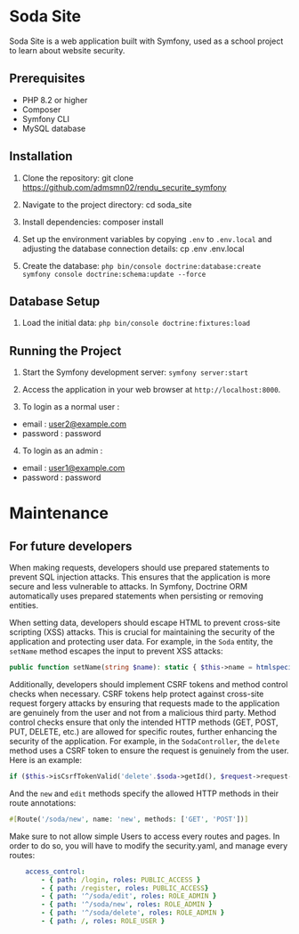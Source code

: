 # Soda Site

Soda Site is a web application built with Symfony, used as a school project to learn about website security.

## Prerequisites

- PHP 8.2 or higher
- Composer
- Symfony CLI
- MySQL database

## Installation

1. Clone the repository:
git clone https://github.com/admsmn02/rendu_securite_symfony

2. Navigate to the project directory:
cd soda_site

3. Install dependencies:
composer install

4. Set up the environment variables by copying `.env` to `.env.local` and adjusting the database connection details:
cp .env .env.local

5. Create the database:
```php bin/console doctrine:database:create symfony console doctrine:schema:update --force```


## Database Setup

1. Load the initial data:
```php bin/console doctrine:fixtures:load ```


## Running the Project

1. Start the Symfony development server:
```symfony server:start```

2. Access the application in your web browser at `http://localhost:8000`.

3. To login as a normal user : 
  - email : user2@example.com
  - password : password

4. To login as an admin : 
  - email : user1@example.com
  - password : password


# Maintenance

## For future developers

When making requests, developers should use prepared statements to prevent SQL injection attacks. This ensures that the application is more secure and less vulnerable to attacks. In Symfony, Doctrine ORM automatically uses prepared statements when persisting or removing entities.

When setting data, developers should escape HTML to prevent cross-site scripting (XSS) attacks. This is crucial for maintaining the security of the application and protecting user data. For example, in the `Soda` entity, the `setName` method escapes the input to prevent XSS attacks:

```php
public function setName(string $name): static { $this->name = htmlspecialchars($name, ENT_QUOTES, 'UTF-8'); return $this; }
```


Additionally, developers should implement CSRF tokens and method control checks when necessary. CSRF tokens help protect against cross-site request forgery attacks by ensuring that requests made to the application are genuinely from the user and not from a malicious third party. Method control checks ensure that only the intended HTTP methods (GET, POST, PUT, DELETE, etc.) are allowed for specific routes, further enhancing the security of the application. For example, in the `SodaController`, the `delete` method uses a CSRF token to ensure the request is genuinely from the user.
Here is an example:

```php
if ($this->isCsrfTokenValid('delete'.$soda->getId(), $request->request->get('_token'))) { $em->remove($soda); $em->flush(); }
```

And the `new` and `edit` methods specify the allowed HTTP methods in their route annotations:

```php
#[Route('/soda/new', name: 'new', methods: ['GET', 'POST'])]
```

Make sure to not allow simple Users to access every routes and pages.
In order to do so, you will have to modify the security.yaml, and manage every routes: 
```yaml
    access_control:
        - { path: /login, roles: PUBLIC_ACCESS }
        - { path: /register, roles: PUBLIC_ACCESS}
        - { path: '^/soda/edit', roles: ROLE_ADMIN }
        - { path: '^/soda/new', roles: ROLE_ADMIN }
        - { path: '^/soda/delete', roles: ROLE_ADMIN }
        - { path: /, roles: ROLE_USER }
```